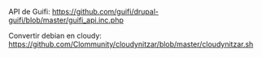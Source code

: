 API de Guifi: https://github.com/guifi/drupal-guifi/blob/master/guifi_api.inc.php

Convertir debian en cloudy: https://github.com/Clommunity/cloudynitzar/blob/master/cloudynitzar.sh
